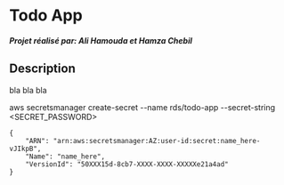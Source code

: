 # Todo App
##### Projet réalisé par: Ali Hamouda et Hamza Chebil

## Description

bla bla bla

aws secretsmanager create-secret --name rds/todo-app  --secret-string <SECRET_PASSWORD>

```
{
    "ARN": "arn:aws:secretsmanager:AZ:user-id:secret:name_here-vJIkpB",
    "Name": "name_here",
    "VersionId": "50XXX15d-8cb7-XXXX-XXXX-XXXXXe21a4ad"
}
```